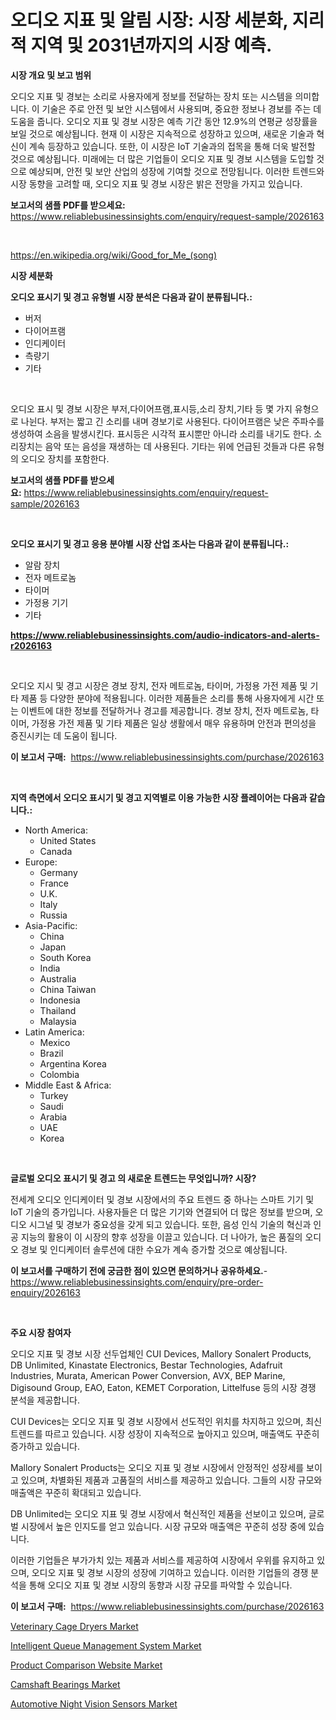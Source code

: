 <p><h1>오디오 지표 및 알림 시장: 시장 세분화, 지리적 지역 및 2031년까지의 시장 예측.</h1></p><p><strong>시장 개요 및 보고 범위</strong></p>
<p><p>오디오 지표 및 경보는 소리로 사용자에게 정보를 전달하는 장치 또는 시스템을 의미합니다. 이 기술은 주로 안전 및 보안 시스템에서 사용되며, 중요한 정보나 경보를 주는 데 도움을 줍니다. 오디오 지표 및 경보 시장은 예측 기간 동안 12.9%의 연평균 성장률을 보일 것으로 예상됩니다. 현재 이 시장은 지속적으로 성장하고 있으며, 새로운 기술과 혁신이 계속 등장하고 있습니다. 또한, 이 시장은 IoT 기술과의 접목을 통해 더욱 발전할 것으로 예상됩니다. 미래에는 더 많은 기업들이 오디오 지표 및 경보 시스템을 도입할 것으로 예상되며, 안전 및 보안 산업의 성장에 기여할 것으로 전망됩니다. 이러한 트렌드와 시장 동향을 고려할 때, 오디오 지표 및 경보 시장은 밝은 전망을 가지고 있습니다.</p></p>
<p><strong>보고서의 샘플 PDF를 받으세요:</strong> <a href="https://www.reliablebusinessinsights.com/enquiry/request-sample/2026163">https://www.reliablebusinessinsights.com/enquiry/request-sample/2026163</a></p>
<p>&nbsp;</p>
<p><a href="https://en.wikipedia.org/wiki/Good_for_Me_(song)">https://en.wikipedia.org/wiki/Good_for_Me_(song)</a></p>
<p><strong>시장 세분화</strong></p>
<p><strong>오디오 표시기 및 경고 유형별 시장 분석은 다음과 같이 분류됩니다.:</strong></p>
<p><ul><li>버저</li><li>다이어프램</li><li>인디케이터</li><li>측량기</li><li>기타</li></ul></p>
<p>&nbsp;</p>
<p><p>오디오 표시 및 경보 시장은 부저,다이어프램,표시등,소리 장치,기타 등 몇 가지 유형으로 나뉜다. 부저는 짧고 긴 소리를 내며 경보기로 사용된다. 다이어프램은 낮은 주파수를 생성하여 소음을 발생시킨다. 표시등은 시각적 표시뿐만 아니라 소리를 내기도 한다. 소리장치는 음악 또는 음성을 재생하는 데 사용된다. 기타는 위에 언급된 것들과 다른 유형의 오디오 장치를 포함한다.</p></p>
<p><strong>보고서의 샘플 PDF를 받으세요:</strong>&nbsp;<a href="https://www.reliablebusinessinsights.com/enquiry/request-sample/2026163">https://www.reliablebusinessinsights.com/enquiry/request-sample/2026163</a></p>
<p>&nbsp;</p>
<p><strong> 오디오 표시기 및 경고 응용 분야별 시장 산업 조사는 다음과 같이 분류됩니다.:</strong></p>
<p><ul><li>알람 장치</li><li>전자 메트로놈</li><li>타이머</li><li>가정용 기기</li><li>기타</li></ul></p>
<p><strong><a href="https://www.reliablebusinessinsights.com/audio-indicators-and-alerts-r2026163">https://www.reliablebusinessinsights.com/audio-indicators-and-alerts-r2026163</a></strong></p>
<p>&nbsp;</p>
<p><p>오디오 지시 및 경고 시장은 경보 장치, 전자 메트로놈, 타이머, 가정용 가전 제품 및 기타 제품 등 다양한 분야에 적용됩니다. 이러한 제품들은 소리를 통해 사용자에게 시간 또는 이벤트에 대한 정보를 전달하거나 경고를 제공합니다. 경보 장치, 전자 메트로놈, 타이머, 가정용 가전 제품 및 기타 제품은 일상 생활에서 매우 유용하며 안전과 편의성을 증진시키는 데 도움이 됩니다.</p></p>
<p><strong>이 보고서 구매:</strong>&nbsp; <a href="https://www.reliablebusinessinsights.com/purchase/2026163">https://www.reliablebusinessinsights.com/purchase/2026163</a></p>
<p>&nbsp;</p>
<p><strong>지역 측면에서 오디오 표시기 및 경고 지역별로 이용 가능한 시장 플레이어는 다음과 같습니다.:</strong></p>
<p><ul>
    <li>
        North America:
        <ul>
            <li>United States</li>
            <li>Canada</li>
        </ul>
    </li>
    <li>
        Europe:
        <ul>
            <li>Germany</li>
            <li>France</li>
            <li>U.K.</li>
            <li>Italy</li>
            <li>Russia</li>
        </ul>
    </li>
    <li>
        Asia-Pacific:
        <ul>
            <li>China</li>
            <li>Japan</li>
            <li>South Korea</li>
            <li>India</li>
            <li>Australia</li>
            <li>China Taiwan</li>
            <li>Indonesia</li>
            <li>Thailand</li>
            <li>Malaysia</li>
        </ul>
    </li>
    <li>
        Latin America:
        <ul>
            <li>Mexico</li>
            <li>Brazil</li>
            <li>Argentina Korea</li>
            <li>Colombia</li>
        </ul>
    </li>
    <li>
        Middle East & Africa:
        <ul>
            <li>Turkey</li>
            <li>Saudi</li>
            <li>Arabia</li>
            <li>UAE</li>
            <li>Korea</li>
        </ul>
    </li>
    </ul></p>
<p>&nbsp;</p>
<p><strong>글로벌 오디오 표시기 및 경고 의 새로운 트렌드는 무엇입니까? 시장?</strong></p>
<p><p>전세계 오디오 인디케이터 및 경보 시장에서의 주요 트렌드 중 하나는 스마트 기기 및 IoT 기술의 증가입니다. 사용자들은 더 많은 기기와 연결되어 더 많은 정보를 받으며, 오디오 시그널 및 경보가 중요성을 갖게 되고 있습니다. 또한, 음성 인식 기술의 혁신과 인공 지능의 활용이 이 시장의 향후 성장을 이끌고 있습니다. 더 나아가, 높은 품질의 오디오 경보 및 인디케이터 솔루션에 대한 수요가 계속 증가할 것으로 예상됩니다.</p></p>
<p><strong>이 보고서를 구매하기 전에 궁금한 점이 있으면 문의하거나 공유하세요.</strong>- <a href="https://www.reliablebusinessinsights.com/enquiry/pre-order-enquiry/2026163">https://www.reliablebusinessinsights.com/enquiry/pre-order-enquiry/2026163</a></p>
<p>&nbsp;</p>
<p><strong>주요 시장 참여자</strong></p>
<p><p>오디오 지표 및 경보 시장 선두업체인 CUI Devices, Mallory Sonalert Products, DB Unlimited, Kinastate Electronics, Bestar Technologies, Adafruit Industries, Murata, American Power Conversion, AVX, BEP Marine, Digisound Group, EAO, Eaton, KEMET Corporation, Littelfuse 등의 시장 경쟁 분석을 제공합니다. </p><p>CUI Devices는 오디오 지표 및 경보 시장에서 선도적인 위치를 차지하고 있으며, 최신 트렌드를 따르고 있습니다. 시장 성장이 지속적으로 높아지고 있으며, 매출액도 꾸준히 증가하고 있습니다.</p><p>Mallory Sonalert Products는 오디오 지표 및 경보 시장에서 안정적인 성장세를 보이고 있으며, 차별화된 제품과 고품질의 서비스를 제공하고 있습니다. 그들의 시장 규모와 매출액은 꾸준히 확대되고 있습니다.</p><p>DB Unlimited는 오디오 지표 및 경보 시장에서 혁신적인 제품을 선보이고 있으며, 글로벌 시장에서 높은 인지도를 얻고 있습니다. 시장 규모와 매출액은 꾸준히 성장 중에 있습니다.</p><p>이러한 기업들은 부가가치 있는 제품과 서비스를 제공하여 시장에서 우위를 유지하고 있으며, 오디오 지표 및 경보 시장의 성장에 기여하고 있습니다. 이러한 기업들의 경쟁 분석을 통해 오디오 지표 및 경보 시장의 동향과 시장 규모를 파악할 수 있습니다.</p></p>
<p><strong>이 보고서 구매:</strong>&nbsp;&nbsp;<a href="https://www.reliablebusinessinsights.com/purchase/2026163">https://www.reliablebusinessinsights.com/purchase/2026163</a></p>
<p><p><a href="https://github.com/erickahgreen002024/Market-Research-Report-List-1/blob/main/veterinary-cage-dryers-market.md">Veterinary Cage Dryers Market</a></p><p><a href="https://issuu.com/reportprime-2/docs/intelligent-queue-management-system-market-size-20">Intelligent Queue Management System Market</a></p><p><a href="https://issuu.com/reportprime-2/docs/product-comparison-website-market-size-2030.pptx">Product Comparison Website Market</a></p><p><a href="https://medium.com/@marcoshoppe2023/camshaft-bearings-market-a-global-and-regional-analysis-2024-2031-0889624edfbd">Camshaft Bearings Market</a></p><p><a href="https://medium.com/@karleeprice2004/automotive-night-vision-sensors-market-size-market-segmentation-market-trends-and-growth-analysis-4564e23b27f9">Automotive Night Vision Sensors Market</a></p></p>